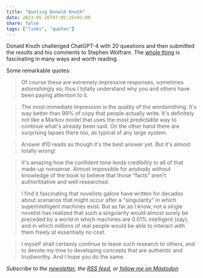 ```yaml
---
title: "Quoting Donald Knuth"
date: 2023-05-26T07:05:25+01:00
share: false
tags: ["links", "quotes"]
---
```

Donald Knuth challenged ChatGPT-4 with 20 questions and then submitted the results and his comments to Stephen Wolfram. The
[whole thing][1] is fascinating in many ways and worth reading.

Some remarkable quotes:

> Of course these are extremely impressive responses, sometimes astonishingly so; thus I totally understand why you and
> others have been paying attention to it.

> The most immediate impression is the quality of the wordsmithing. It's way better than 99% of copy that people
> actually write. It's definitely not like a Markov model that uses the most predictable way to continue what's already
> been said. On the other hand there are surprising lapses there too, as typical of any large system.

> Answer #10 reads as though it's the best answer yet. But it's almost totally wrong!

> It's amazing how the confident tone lends credibility to all of that made-up nonsense. Almost impossible for anybody
> without knowledge of the book to believe that those "facts" aren't authorititative and well researched.

> I find it fascinating that novelists galore have written for decades about scenarios that might occur after a
> "singularity" in which superintelligent machines exist. But as far as I know, not a single novelist has realized that
> such a singularity would almost surely be preceded by a world in which machines are 0.01% intelligent (say), and in
> which millions of real people would be able to interact with them freely at essentially no cost.

> I myself shall certainly continue to leave such research to others, and to devote my time to developing concepts that
> are authentic and trustworthy. And I hope you do the same.

*Subscribe to the [newsletter][nl], the [RSS feed][rss], or [follow me on Mastodon][m]*

 [1]: https://cs.stanford.edu/~knuth/chatGPT20.txt
 [2]: https://news.ycombinator.com/item?id=36012360
 [rss]: https://nicolaiarocci.com/index.xml
 [m]: https://fosstodon.org/@nicola
 [nl]: https://nicolaiarocci.substack.com
